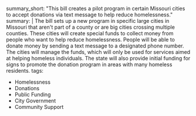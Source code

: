 summary_short: "This bill creates a pilot program in certain Missouri cities to accept donations via text message to help reduce homelessness."
summary: |
  The bill sets up a new program in specific large cities in Missouri that aren't part of a county or are big cities crossing multiple counties. These cities will create special funds to collect money from people who want to help reduce homelessness. People will be able to donate money by sending a text message to a designated phone number. The cities will manage the funds, which will only be used for services aimed at helping homeless individuals. The state will also provide initial funding for signs to promote the donation program in areas with many homeless residents.
tags:
  - Homelessness
  - Donations
  - Public Funding
  - City Government
  - Community Support
